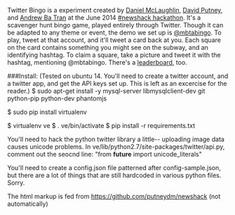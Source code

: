 Twitter Bingo is a experiment created by [Daniel McLaughlin](https://twitter.com/mclaughlin), [David Putney](https://twitter.com/putneydm), and [Andrew Ba Tran](https://twitter.com/abtran) at the June 2014 [#newshack hackathon](http://hackingjournalism.com/). It's a scavenger hunt bingo game, played entirely through Twitter. Though it can be adapted to any theme or event, the demo we set up is [@mbtabingo](https://twitter.com/mbtabingo). To play, tweet at that account, and it'll tweet a card back at you. Each square on the card contains something you might see on the subway, and an identifying hashtag. To claim a square, take a picture and tweet it with the hashtag, mentioning @mbtabingo. There's a [leaderboard](http://mbtabingo.com), too.

###Install:
(Tested on ubuntu 14. You'll need to create a twitter account, and a twitter app, and get the API keys set up. This is left as an excercise for the reader.)
$ sudo apt-get install -y mysql-server libmysqlclient-dev git python-pip python-dev phantomjs

$ sudo pip install virtualenv

$ virtualenv ve
$ . ve/bin/activate
$ pip install -r requirements.txt

You'll need to hack the python twitter library a little-- uploading image data causes unicode problems.
In ve/lib/python2.7/site-packages/twitter/api.py, comment out the seocnd line: "from __future__ import unicode_literals"

You'll need to create a config.json file patterned after config-sample.json, but there are a lot of things that are still hardcoded in various python files. Sorry.

The html markup is fed from https://github.com/putneydm/newshack (not automatically)
